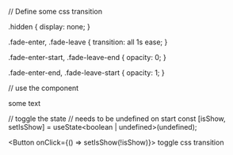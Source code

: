 // Define some css transition

.hidden {
	display: none;
}

.fade-enter,
.fade-leave {
	transition: all 1s ease;
}

.fade-enter-start,
.fade-leave-end {
	opacity: 0;
}

.fade-enter-end,
.fade-leave-start {
	opacity: 1;
}


// use the component

<CssTransition show={isShow} className="fade">
	<div>
		some text
	</div>
</CssTransition>


// toggle the state
// needs to be undefined on start
const [isShow, setIsShow] = useState<boolean | undefined>(undefined);

<Button onClick={() => setIsShow(!isShow)}>
	toggle css transition
</Button>
